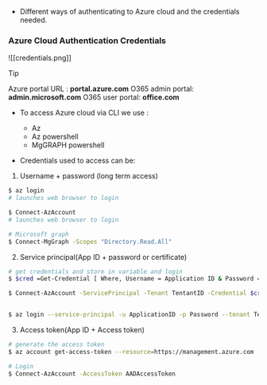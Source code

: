 - Different ways of authenticating to Azure cloud and the credentials needed.

### Azure Cloud Authentication Credentials

![[credentials.png]]


> [!tip]
> Azure portal URL : **portal.azure.com**
> O365 admin portal: **admin.microsoft.com**
> O365 user portal: **office.com**


- To access Azure cloud via CLI we use :
	- Az
	- Az powershell
	- MgGRAPH powershell

- Credentials used to access can be:
1. Username + password (long term access)

```bash
$ az login
# launches web browser to login

$ Connect-AzAccount
# launches web browser to login

# Microsoft graph
$ Connect-MgGraph -Scopes "Directory.Read.All"

```

2. Service principal(App ID + password or certificate)
``` bash
# get credentials and store in variable and login 
$ $cred =Get-Credential [ Where, Username = Application ID & Password = Client Secret ]

$ Connect-AzAccount -ServicePrincipal -Tenant TentantID -Credential $cred


$ az login --service-principal -u ApplicationID -p Password --tenant TenantID
```

3. Access token(App ID + Access token)
```bash
# generate the access token
$ az account get-access-token --resource=https://management.azure.com

# Login
$ Connect-AzAccount -AccessToken AADAccessToken
```



